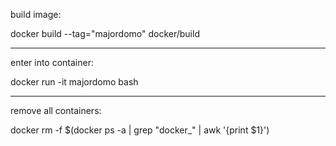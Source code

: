 build image:

docker build --tag="majordomo" docker/build

___________________________________________

enter into container:

docker run -it majordomo bash

___________________________________________

remove all containers:

docker rm -f $(docker ps -a | grep "docker_" | awk '{print $1}')
